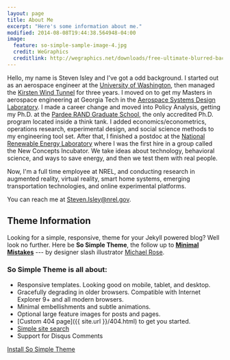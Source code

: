 ```yaml
---
layout: page
title: About Me
excerpt: "Here's some information about me."
modified: 2014-08-08T19:44:38.564948-04:00
image:
  feature: so-simple-sample-image-4.jpg
  credit: WeGraphics
  creditlink: http://wegraphics.net/downloads/free-ultimate-blurred-background-pack/
---
```


Hello, my name is Steven Isley and I've got a odd background. I started out as an aerospace engineer at the [University of Washington](https://www.aa.washington.edu/), then managed the [Kirsten Wind Tunnel](http://www.aa.washington.edu/AERL/KWT) for three years. I moved on to get my Masters in aerospace engineering at Georgia Tech in the [Aerospace Systems Design Laboratory](https://www.asdl.gatech.edu/). I made a career change and moved into Policy Analysis, getting my Ph.D. at the [Pardee RAND Graduate School](http://www.prgs.edu/), the only accredited Ph.D. program located inside a think tank. I added economics/econometrics, operations research, experimental design, and social science methods to my engineering tool set. After that, I finished a postdoc at the [National Renewable Energy Laboratory](http://www.nrel.gov/) where I was the first hire in a group called the New Concepts Incubator. We take ideas about technology, behavioral science, and ways to save energy, and then we test them with real people.

Now, I'm a full time employee at NREL, and conducting research in augmented reality, virtual reality, smart home systems, emerging transportation technologies, and online experimental platforms. 

You can reach me at <Steven.Isley@nrel.gov>.

## Theme Information
Looking for a simple, responsive, theme for your Jekyll powered blog? Well look no further. Here be **So Simple Theme**, the follow up to [**Minimal Mistakes**](http://mmistakes.github.io/minimal-mistakes) --- by designer slash illustrator [Michael Rose](http://mademistakes.com).

### So Simple Theme is all about:

* Responsive templates. Looking good on mobile, tablet, and desktop.
* Gracefully degrading in older browsers. Compatible with Internet Explorer 9+ and all modern browsers.
* Minimal embellishments and subtle animations.
* Optional large feature images for posts and pages.
* [Custom 404 page]({{ site.url }}/404.html) to get you started.
* [Simple site search](https://github.com/christian-fei/Simple-Jekyll-Search)
* Support for Disqus Comments

<a markdown="0" href="{{ site.url }}/theme-setup" class="btn">Install So Simple Theme</a>

[^1]: Example: *domain.com/category-name/post-title*